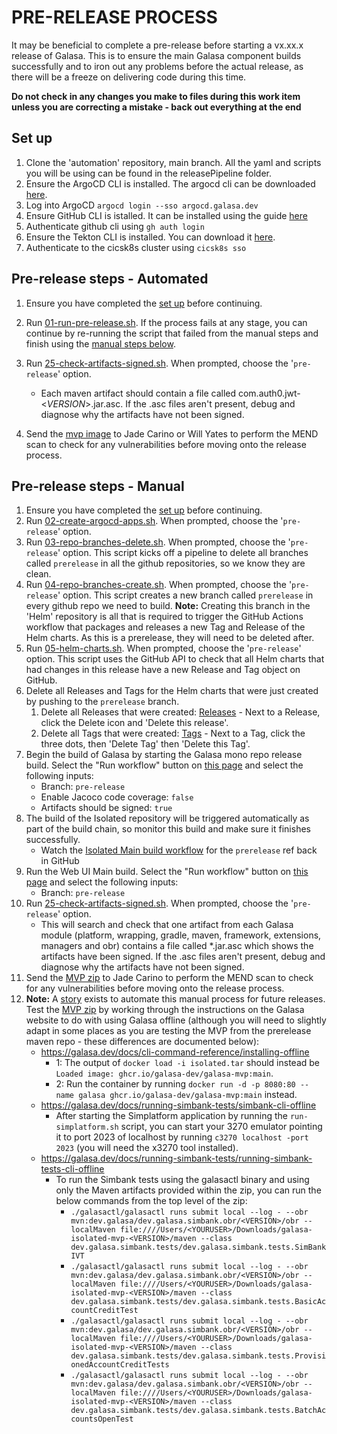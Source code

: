 # PRE-RELEASE PROCESS

It may be beneficial to complete a pre-release before starting a vx.xx.x release of Galasa. This is to ensure the main Galasa component builds successfully and to iron out any problems before the actual release, as there will be a freeze on delivering code during this time.

**Do not check in any changes you make to files during this work item unless you are correcting a mistake - back out everything at the end**

## Set up

1. Clone the 'automation' repository, main branch. All the yaml and scripts you will be using can be found in the releasePipeline folder.
2. Ensure the ArgoCD CLI is installed. The argocd cli can be downloaded [here]( https://argo-cd.readthedocs.io/en/stable/cli_installation/).
3. Log into ArgoCD `argocd login --sso argocd.galasa.dev`
4. Ensure GitHub CLI is istalled. It can be installed using the guide [here](https://github.com/cli/cli?tab=readme-ov-file#installation)
5. Authenticate github cli using `gh auth login`
6. Ensure the Tekton CLI is installed. You can download it [here](https://tekton.dev/docs/cli/).
7. Authenticate to the cicsk8s cluster using `cicsk8s sso`

## Pre-release steps - Automated

1. Ensure you have completed the [set up](#set-up) before continuing.
2. Run [01-run-pre-release.sh](./01-run-pre-release.sh). If the process fails at any stage, you can continue by re-running the script that failed from the manual steps and finish using the [manual steps below](#pre-release-steps---manual).
3. Run [25-check-artifacts-signed.sh](./25-check-artifacts-signed.sh). When prompted, choose the '`pre-release`' option.
    - Each maven artifact should contain a file called com.auth0.jwt-<*VERSION*>.jar.asc. If the .asc files aren't present, debug and diagnose why the artifacts have not been signed.

4. Send the [mvp image](https://development.galasa.dev/prerelease/maven-repo/mvp/dev/galasa/galasa-isolated-mvp) to Jade Carino or Will Yates to perform the MEND scan to check for any vulnerabilities before moving onto the release process.

## Pre-release steps - Manual

1. Ensure you have completed the [set up](#set-up) before continuing.
2. Run [02-create-argocd-apps.sh](./02-create-argocd-apps.sh). When prompted, choose the '`pre-release`' option.
3. Run [03-repo-branches-delete.sh](./03-repo-branches-delete.sh). When prompted, choose the '`pre-release`' option.
This script kicks off a pipeline to delete all branches called `prerelease` in all the github repositories, so we know they are clean.
4. Run [04-repo-branches-create.sh](./04-repo-branches-create.sh).  When prompted, choose the '`pre-release`' option.  This script creates
a new branch called `prerelease` in every github repo we need to build. **Note:** Creating this branch in the 'Helm' repository is all that is required to trigger the GitHub Actions workflow that packages and releases a new Tag and Release of the Helm charts. As this is a prerelease, they will need to be deleted after.
5. Run [05-helm-charts.sh](./05-helm-charts.sh). When prompted, choose the '`pre-release`' option. This script uses the GitHub API to check that all Helm charts that had changes in this release have a new Release and Tag object on GitHub.
6. Delete all Releases and Tags for the Helm charts that were just created by pushing to the `prerelease` branch.
    1. Delete all Releases that were created: [Releases](https://github.com/galasa-dev/helm/releases) - Next to a Release, click the Delete icon and 'Delete this release'.
    2. Delete all Tags that were created: [Tags](https://github.com/galasa-dev/helm/tags) - Next to a Tag, click the three dots, then 'Delete Tag' then 'Delete this Tag'.
7. Begin the build of Galasa by starting the Galasa mono repo release build. Select the "Run workflow" button on [this page](https://github.com/galasa-dev/galasa/actions/workflows/releases.yaml) and select the following inputs:
    - Branch: `pre-release`
    - Enable Jacoco code coverage: `false`
    - Artifacts should be signed: `true`
8. The build of the Isolated repository will be triggered automatically as part of the build chain, so monitor this build and make sure it finishes successfully. 
    - Watch the [Isolated Main build workflow](https://github.com/galasa-dev/isolated/actions/workflows/build.yaml) for the `prerelease` ref back in GitHub
9. Run the Web UI Main build. Select the "Run workflow" button on [this page](https://github.com/galasa-dev/webui/actions/workflows/build.yaml) and select the following inputs:
   - Branch: `pre-release`
10. Run [25-check-artifacts-signed.sh](./25-check-artifacts-signed.sh). When prompted, choose the '`pre-release`' option.
    - This will search and check that one artifact from each Galasa module (platform, wrapping, gradle, maven, framework, extensions, managers and obr) contains a file called *.jar.asc which shows the artifacts have been signed. If the .asc files aren't present, debug and diagnose why the artifacts have not been signed.
11. Send the [MVP zip](https://development.galasa.dev/prerelease/maven-repo/mvp/dev/galasa/galasa-isolated-mvp) to Jade Carino to perform the MEND scan to check for any vulnerabilities before moving onto the release process.
12. **Note:** A [story](https://github.com/galasa-dev/projectmanagement/issues/2108) exists to automate this manual process for future releases. Test the [MVP zip](https://development.galasa.dev/prerelease/maven-repo/mvp/dev/galasa/galasa-isolated-mvp) by working through the instructions on the Galasa website to do with using Galasa offline (although you will need to slightly adapt in some places as you are testing the MVP from the prerelease maven repo - these differences are documented below):
    - https://galasa.dev/docs/cli-command-reference/installing-offline
        - 1: The output of `docker load -i isolated.tar` should instead be `Loaded image: ghcr.io/galasa-dev/galasa-mvp:main`.
        - 2: Run the container by running `docker run -d -p 8080:80 --name galasa ghcr.io/galasa-dev/galasa-mvp:main` instead.
    - https://galasa.dev/docs/running-simbank-tests/simbank-cli-offline
        - After starting the Simplatform application by running the `run-simplatform.sh` script, you can start your 3270 emulator pointing it to port 2023 of localhost by running `c3270 localhost -port 2023` (you will need the x3270 tool installed).
    - https://galasa.dev/docs/running-simbank-tests/running-simbank-tests-cli-offline
        - To run the Simbank tests using the galasactl binary and using only the Maven artifacts provided within the zip, you can run the below commands from the top level of the zip:
            - `./galasactl/galasactl runs submit local --log - --obr mvn:dev.galasa/dev.galasa.simbank.obr/<VERSION>/obr --localMaven file:////Users/<YOURUSER>/Downloads/galasa-isolated-mvp-<VERSION>/maven --class dev.galasa.simbank.tests/dev.galasa.simbank.tests.SimBankIVT`
            - `./galasactl/galasactl runs submit local --log - --obr mvn:dev.galasa/dev.galasa.simbank.obr/<VERSION>/obr --localMaven file:////Users/<YOURUSER>/Downloads/galasa-isolated-mvp-<VERSION>/maven --class dev.galasa.simbank.tests/dev.galasa.simbank.tests.BasicAccountCreditTest`
            - `./galasactl/galasactl runs submit local --log - --obr mvn:dev.galasa/dev.galasa.simbank.obr/<VERSION>/obr --localMaven file:////Users/<YOURUSER>/Downloads/galasa-isolated-mvp-<VERSION>/maven --class dev.galasa.simbank.tests/dev.galasa.simbank.tests.ProvisionedAccountCreditTests`
            - `./galasactl/galasactl runs submit local --log - --obr mvn:dev.galasa/dev.galasa.simbank.obr/<VERSION>/obr --localMaven file:////Users/<YOURUSER>/Downloads/galasa-isolated-mvp-<VERSION>/maven --class dev.galasa.simbank.tests/dev.galasa.simbank.tests.BatchAccountsOpenTest`
